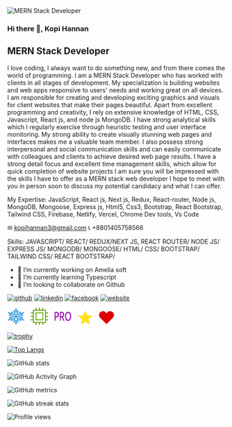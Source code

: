 ![MERN Stack Developer](https://i.ibb.co/BBsGK24/Add-a-heading.png)

### Hi there 👋, Kopi Hannan
## MERN Stack Developer

I love coding, I always want to do something new, and from there comes the world of programming. I am a MERN Stack Developer who has worked with clients in all stages of development. My specialization is building websites and web apps responsive to users' needs and working great on all devices.
I am responsible for creating and developing exciting graphics and visuals for client websites that make their pages beautiful. Apart from excellent programming and creativity, I rely on extensive knowledge of HTML, CSS, Javascript, React js, and node js  MongoDB. I have strong analytical skills which I regularly exercise through heuristic testing and user interface monitoring.
My strong ability to create visually stunning web pages and interfaces makes me a valuable team member. I also possess strong interpersonal and social communication skills and can easily communicate with colleagues and clients to achieve desired web page results. I have a strong detail focus and excellent time management skills, which allow for quick completion of website projects I am sure you will be impressed with the skills I have to offer as a MERN stack web developer I hope to meet with you in person soon to discuss my potential candidacy and what I can offer.

My Expertise:
JavaScript, React js, Next js, Redux, React-router, Node js, MongoDB, Mongoose, Express js, Html5, Css3, Bootstrap, React Bootstrap, Tailwind CSS,
Firebase, Netlify, Vercel, Chrome Dev tools, Vs Code

✉ kopihannan3@gmail.com
📞 +8801405758566

Skills: JAVASCRIPT/ REACT/ REDUX/NEXT JS, REACT ROUTER/ NODE JS/ EXPRESS JS/ MONGODB/ MONGOOSE/ HTML/ CSS/ BOOTSTRAP/ TAILWIND CSS/ REACT BOOTSTRAP/ 

- 🔭 I’m currently working on Amelia soft 
- 🌱 I’m currently learning Typescript 
- 👯 I’m looking to collaborate on Github 


[<img src='https://cdn.jsdelivr.net/npm/simple-icons@3.0.1/icons/github.svg' alt='github' height='40'>](https://github.com/kopihannan)  [<img src='https://cdn.jsdelivr.net/npm/simple-icons@3.0.1/icons/linkedin.svg' alt='linkedin' height='40'>](https://www.linkedin.com/in/kopi-hannan/)  [<img src='https://cdn.jsdelivr.net/npm/simple-icons@3.0.1/icons/facebook.svg' alt='facebook' height='40'>](https://www.facebook.com/kopihannan3)  [<img src='https://cdn.jsdelivr.net/npm/simple-icons@3.0.1/icons/icloud.svg' alt='website' height='40'>](https://kopi-hannan-portfullio.netlify.app/)  

<a href='https://archiveprogram.github.com/'><img src='https://raw.githubusercontent.com/acervenky/animated-github-badges/master/assets/acbadge.gif' width='40' height='40'></a> <a href='https://docs.github.com/en/developers'><img src='https://raw.githubusercontent.com/acervenky/animated-github-badges/master/assets/devbadge.gif' width='40' height='40'></a> <a href='https://github.com/pricing'><img src='https://raw.githubusercontent.com/acervenky/animated-github-badges/master/assets/pro.gif' width='40' height='40'></a> <a href='https://stars.github.com/'><img src='https://raw.githubusercontent.com/acervenky/animated-github-badges/master/assets/starbadge.gif' width='35' height='35'></a> <a href='https://docs.github.com/en/github/supporting-the-open-source-community-with-github-sponsors'><img src='https://raw.githubusercontent.com/acervenky/animated-github-badges/master/assets/sponsorbadge.gif' width='35' height='35'></a> 

[![trophy](https://github-profile-trophy.vercel.app/?username=kopihannan)](https://github.com/ryo-ma/github-profile-trophy)

[![Top Langs](https://github-readme-stats.vercel.app/api/top-langs/?username=kopihannan)](https://github.com/anuraghazra/github-readme-stats)

![GitHub stats](https://github-readme-stats.vercel.app/api?username=kopihannan&show_icons=true&count_private=true)  

![GitHub Activity Graph](https://activity-graph.herokuapp.com/graph?username=kopihannan)  

![GitHub metrics](https://metrics.lecoq.io/kopihannan)  

![GitHub streak stats](https://streak-stats.demolab.com/?user=kopihannan)  

![Profile views](https://gpvc.arturio.dev/kopihannan)  
